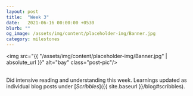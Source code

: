 ```yaml
---
layout: post
title:  "Week 3"
date:   2021-06-16 00:00:00 +0530
blurb: ""
og_image: /assets/img/content/placeholder-img/Banner.jpg
category: milestones
---
```


<img src="{{ "/assets/img/content/placeholder-img/Banner.jpg" | absolute_url }}" alt="bay" class="post-pic"/>
<br />
<br />

Did intensive reading and understanding this week. Learnings updated as individual blog posts under [*Scribbles*]({{ site.baseurl }}/blog#scribbles).